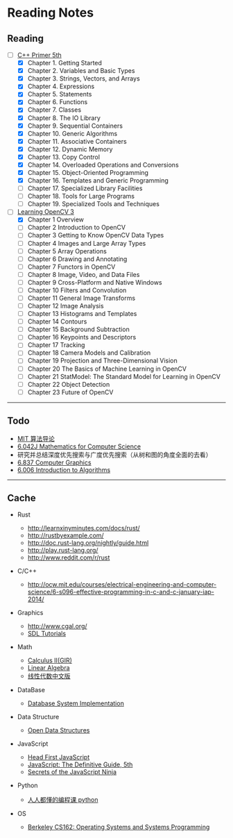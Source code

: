 # Reading Notes

## Reading

- [ ] [C++ Primer 5th](http://book.douban.com/subject/24089577/)
  - [x] Chapter 1. Getting Started
  - [x] Chapter 2. Variables and Basic Types
  - [x] Chapter 3. Strings, Vectors, and Arrays
  - [x] Chapter 4. Expressions
  - [x] Chapter 5. Statements
  - [x] Chapter 6. Functions
  - [x] Chapter 7. Classes
  - [x] Chapter 8. The IO Library
  - [x] Chapter 9. Sequential Containers
  - [x] Chapter 10. Generic Algorithms
  - [x] Chapter 11. Associative Containers
  - [x] Chapter 12. Dynamic Memory
  - [x] Chapter 13. Copy Control
  - [x] Chapter 14. Overloaded Operations and Conversions
  - [x] Chapter 15. Object-Oriented Programming
  - [x] Chapter 16. Templates and Generic Programming
  - [ ] Chapter 17. Specialized Library Facilities
  - [ ] Chapter 18. Tools for Large Programs
  - [ ] Chapter 19. Specialized Tools and Techniques

- [ ] [Learning OpenCV 3](http://shop.oreilly.com/product/0636920044765.do)
  - [x] Chapter 1 Overview
  - [ ] Chapter 2 Introduction to OpenCV
  - [ ] Chapter 3 Getting to Know OpenCV Data Types
  - [ ] Chapter 4 Images and Large Array Types
  - [ ] Chapter 5 Array Operations
  - [ ] Chapter 6 Drawing and Annotating
  - [ ] Chapter 7 Functors in OpenCV
  - [ ] Chapter 8 Image, Video, and Data Files
  - [ ] Chapter 9 Cross-Platform and Native Windows
  - [ ] Chapter 10 Filters and Convolution
  - [ ] Chapter 11 General Image Transforms
  - [ ] Chapter 12 Image Analysis
  - [ ] Chapter 13 Histograms and Templates
  - [ ] Chapter 14 Contours
  - [ ] Chapter 15 Background Subtraction
  - [ ] Chapter 16 Keypoints and Descriptors
  - [ ] Chapter 17 Tracking
  - [ ] Chapter 18 Camera Models and Calibration
  - [ ] Chapter 19 Projection and Three-Dimensional Vision
  - [ ] Chapter 20 The Basics of Machine Learning in OpenCV
  - [ ] Chapter 21 StatModel: The Standard Model for Learning in OpenCV
  - [ ] Chapter 22 Object Detection
  - [ ] Chapter 23 Future of OpenCV

------

## Todo

- [MIT 算法导论](http://open.163.com/special/opencourse/algorithms.html)
- [6.042J Mathematics for Computer Science](http://ocw.mit.edu/courses/electrical-engineering-and-computer-science/6-042j-mathematics-for-computer-science-fall-2010/)
- 研究并总结深度优先搜索与广度优先搜索（从树和图的角度全面的去看）
- [6.837 Computer Graphics](http://ocw.mit.edu/courses/electrical-engineering-and-computer-science/6-837-computer-graphics-fall-2012/index.htm)
- [6.006 Introduction to Algorithms](http://ocw.mit.edu/courses/electrical-engineering-and-computer-science/6-006-introduction-to-algorithms-fall-2011/)

------

## Cache

- Rust
  - <http://learnxinyminutes.com/docs/rust/>
  - <http://rustbyexample.com/>
  - <http://doc.rust-lang.org/nightly/guide.html>
  - <http://play.rust-lang.org/>
  - <http://www.reddit.com/r/rust>

- C/C++
    - <http://ocw.mit.edu/courses/electrical-engineering-and-computer-science/6-s096-effective-programming-in-c-and-c-january-iap-2014/>

- Graphics
    - <http://www.cgal.org/>
    - [SDL Tutorials](http://lazyfoo.net/tutorials/SDL/index.php)

- Math
    - [Calculus II(GIR)](http://ocw.mit.edu/courses/mathematics/18-02-multivariable-calculus-fall-2007/)
    - [Linear Algebra](http://ocw.mit.edu/courses/mathematics/18-06-linear-algebra-spring-2010/index.htm)
    - [线性代数中文版](http://v.163.com/special/opencourse/daishu.html)

- DataBase
    - [Database System Implementation](http://web.stanford.edu/class/cs346/)

- Data Structure
    - [Open Data Structures](http://opendatastructures.org/)

- JavaScript
    - [Head First JavaScript](http://book.douban.com/subject/2372267/)
    - [JavaScript: The Definitive Guide, 5th](http://book.douban.com/subject/1775608/)
    - [Secrets of the JavaScript Ninja](http://book.douban.com/subject/3176860/)

- Python
    - [人人都懂的编程课 python](https://www.coursera.org/course/pythonlearn)

- OS
    - [Berkeley CS162: Operating Systems and Systems Programming](http://cs162.eecs.berkeley.edu/)
